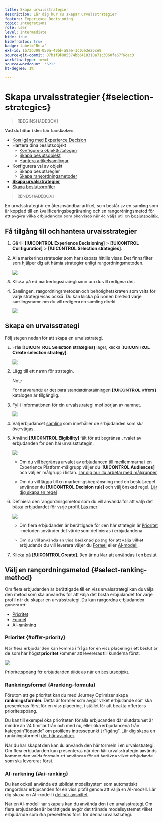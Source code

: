 ```yaml
---
title: Skapa urvalsstrategier
description: Lär dig hur du skapar urvalsstrategier
feature: Experience Decisioning
topic: Integrations
role: User
level: Intermediate
hide: true
hidefromtoc: true
badge: label="Beta"
exl-id: 1b73b398-050a-40bb-a8ae-1c66e3e26ce8
source-git-commit: 07b1f9b885574bb6418310a71c3060fa67f6cac3
workflow-type: tm+mt
source-wordcount: '621'
ht-degree: 1%

---
```


# Skapa urvalsstrategier {#selection-strategies}

>[!BEGINSHADEBOX]

Vad du hittar i den här handboken:

* [Kom igång med Experience Decision](gs-experience-decisioning.md)
* Hantera dina beslutsobjekt
   * [Konfigurera objektkatalogen](catalogs.md)
   * [Skapa beslutsobjekt](items.md)
   * [Hantera artikelsamlingar](collections.md)
* Konfigurera val av objekt
   * [Skapa beslutsregler](rules.md)
   * [Skapa rangordningsmetoder](ranking.md)
* **[Skapa urvalsstrategier](selection-strategies.md)**
* [Skapa beslutsprofiler](create-decision.md)

>[!ENDSHADEBOX]

En urvalsstrategi är en återanvändbar artikel, som består av en samling som är kopplad till en kvalificeringsbegränsning och en rangordningsmetod för att avgöra vilka erbjudanden som ska visas när de väljs ut i en [beslutspolitik](create-decision.md).

## Få tillgång till och hantera urvalsstrategier

1. Gå till **[!UICONTROL Experience Decisioning]** > **[!UICONTROL Configuration]** > **[!UICONTROL Selection strategies]**.

1. Alla markeringsstrategier som har skapats hittills visas. Det finns filter som hjälper dig att hämta strategier enligt rangordningsmetoden.

   ![](assets/strategy-list-filters.png)

1. Klicka på ett markeringsstrateginamn om du vill redigera det.

1. Samlingen, rangordningsmetoden och behörighetskraven som valts för varje strategi visas också. Du kan klicka på ikonen bredvid varje samlingsnamn om du vill redigera en samling direkt.

   ![](assets/strategy-list-edit-collection.png)

## Skapa en urvalsstrategi

Följ stegen nedan för att skapa en urvalsstrategi.

1. Från **[!UICONTROL Selection strategies]** lager, klicka **[!UICONTROL Create selection strategy]**.

   ![](assets/strategy-create-button.png)

1. Lägg till ett namn för strategin.

   >[!NOTE]
   >
   >För närvarande är det bara standardinställningen **[!UICONTROL Offers]** katalogen är tillgänglig.

1. Fyll i informationen för din urvalsstrategi med början av namnet.

   ![](assets/strategy-create-screen.png)

1. Välj erbjudandet [samling](collections.md) som innehåller de erbjudanden som ska övervägas.

1. Använd **[!UICONTROL Eligibility]** fält för att begränsa urvalet av erbjudanden för den här urvalsstrategin.

   ![](assets/strategy-create-eligibility.png)

   * Om du vill begränsa urvalet av erbjudanden till medlemmarna i en Experience Platform-målgrupp väljer du **[!UICONTROL Audiences]** och välj en målgrupp i listan. [Lär dig hur du arbetar med målgrupper](../audience/about-audiences.md)

   * Om du vill lägga till en markeringsbegränsning med en beslutsregel använder du **[!UICONTROL Decision rule]** och välj önskad regel. [Lär dig skapa en regel](rules.md)

1. Definiera den rangordningsmetod som du vill använda för att välja det bästa erbjudandet för varje profil. [Läs mer](#select-ranking-method)

   ![](assets/strategy-create-ranking.png)

   * Om flera erbjudanden är berättigade för den här strategin är [Prioritet](#offer-priority) -metoden använder det värde som definieras i erbjudandena.

   * Om du vill använda en viss beräknad poäng för att välja vilket erbjudande du vill leverera väljer du [Formel](#ranking-formula) eller [AI-modell](#ai-ranking).

1. Klicka på **[!UICONTROL Create]**. Den är nu klar att användas i en [beslut](create-decision.md)

## Välj en rangordningsmetod {#select-ranking-method}

Om flera erbjudanden är berättigade till en viss urvalsstrategi kan du välja den metod som ska användas för att välja det bästa erbjudandet för varje profil när du skapar en urvalsstrategi. Du kan rangordna erbjudanden genom att:

* [Prioritet](#offer-priority)
* [Formel](#ranking-formula)
* [AI-rankning](#ai-ranking)

### Prioritet {#offer-priority}

När flera erbjudanden kan komma i fråga för en viss placering i ett beslut är de som har högst **prioritet** kommer att levereras till kunderna först.

![](assets/item-priority.png)

Prioritetspoäng för erbjudanden tilldelas när en [beslutsobjekt](items.md).

### Rankningsformel {#ranking-formula}

Förutom att ge prioritet kan du med Journey Optimizer skapa **rankningsformler**. Detta är formler som avgör vilket erbjudande som ska presenteras först för en viss placering, i stället för att beakta offertens prioritetspoäng.

Du kan till exempel öka prioriteten för alla erbjudanden där slutdatumet är mindre än 24 timmar från och med nu, eller öka erbjudandena från kategorin&quot;löpande&quot; om profilens intressepunkt är&quot;igång&quot;. Lär dig skapa en rankningsformel i [det här avsnittet](ranking.md).

När du har skapat den kan du använda den här formeln i en urvalsstrategi. Om flera erbjudanden kan presenteras när den här urvalsstrategin används kommer den valda formeln att användas för att beräkna vilket erbjudande som ska levereras först.

### AI-rankning {#ai-ranking}

Du kan också använda ett utbildat modellsystem som automatiskt rangordnar erbjudanden för en viss profil genom att välja en AI-modell. Lär dig skapa en AI-modell i [det här avsnittet](ranking.md).

När en AI-modell har skapats kan du använda den i en urvalsstrategi. Om flera erbjudanden är berättigade avgör det tränade modellsystemet vilket erbjudande som ska presenteras först för denna urvalsstrategi.

